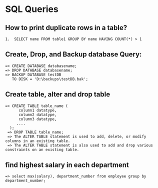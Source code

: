 # SQL Queries
  ## How to print duplicate rows in a table?
    1.  SELECT name FROM table1 GROUP BY name HAVING COUNT(*) > 1
    
  ## Create, Drop, and Backup database Query:
    => CREATE DATABASE databasename;
    => DROP DATABASE databasename;
    => BACKUP DATABASE testDB
       TO DISK = 'D:\backups\testDB.bak';
   
  ## Create table, alter and drop table
    => CREATE TABLE table_name (
          column1 datatype,
          column2 datatype,
          column3 datatype,
         ....
      );
     => DROP TABLE table_name;
     => The ALTER TABLE statement is used to add, delete, or modify columns in an existing table.
     => The ALTER TABLE statement is also used to add and drop various constraints on an existing table.

## find highest salary in each department
    => select max(salary), department_number from employee group by department_number;
   
##
